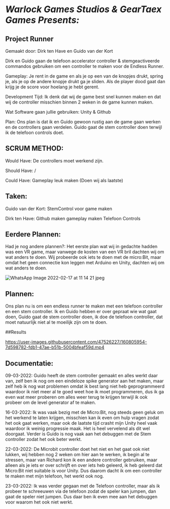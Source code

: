 #                                          ***Warlock Games Studios & GearTaex Games Presents:***
##                                                         **Project Runner**

Gemaakt door: Dirk ten Have en Guido van der Kort



Dirk en Guido gaan de telefoon accelerator controller & stemgeactiveerde commandos gebruiken om een controller te maken voor de Endless Runner.

Gameplay: 
Je rent in de game en als je op een van de knopjes drukt, spring je, als je op de andere knopje drukt ga je sliden. Als de player dood gaat dan 
krijg je de score voor hoelang je hebt gerent.

Development Tijd: 
Ik denk dat wij de game best snel kunnen maken en dat wij de controller misschien binnen 2 weken in de game kunnen maken.

Wat Software gaan jullie gebruiken:
Unity & Github

Plan:
Ons plan is dat ik en Guido gewoon rustig aan de game gaan werken en de controllers gaan verdelen. Guido gaat de stem controller doen terwijl ik de telefoon
controls doet.

## SCRUM METHOD:
Would Have:
De controllers moet werkend zijn.

Should Have: 
/

Could Have: 
Gameplay leuk maken (Doen wij als laatste)

## Taken: 

Guido van der Kort: 
StemControl voor game maken

Dirk ten Have: 
Github maken 
gameplay maken 
Telefoon Controls

## Eerdere Plannen:
Had je nog andere plannen?: 
Het eerste plan wat wij in gedachte hadden was een VR game, maar vanwege de kosten van een VR bril dachten wij om wat anders te doen. Wij probeerde ook iets te doen 
met de micro:Bit, maar omdat het geen connectie kon leggen met Arduino en Unity, dachten wij om wat anders te doen.

 ![WhatsApp Image 2022-02-17 at 11 14 21 jpeg](https://user-images.githubusercontent.com/47526227/154455205-e952a146-8766-450f-9d97-6cad3825b2f2.png)
 
## Plannen:
Ons plan nu is om een endless runner te maken met een telefoon controller en een stem controller. Ik en Guido hebben er over gepraat wie wat gaat doen, Guido gaat de stem controller doen, ik doe de telefoon controller, dat moet natuurlijk niet al te moeilijk zijn om te doen.

##Results

https://user-images.githubusercontent.com/47526227/160805954-7d598782-fdb1-47ae-b51b-5004bfeaf59d.mp4


## Documentatie:

09-03-2022:
Guido heeft de stem controller gemaakt en alles werkt daar van, zelf ben ik nog om een eindeloze spike generator aan het maken, maar zelf heb ik nog wat problemen
omdat ik best lang niet heb geprogrammeerd waardoor ik niet meer al te goed weet hoe ik moet programmeren, dus ik ga even wat meer proberen om alles weer terug te 
krijgen terwijl ik ook probeer om de level generator af te maken.

16-03-2022:
Ik was vaak bezig met de Micro:Bit, nog steeds geen geluk om het werkend te laten krijgen, misschien kan ik even om hulp vragen zodat het ook gaat werken, maar ook
de laatste tijd crasht mijn Unity heel vaak waardoor ik weinig progressie maak. Het is heel vervelend als dit wel doorgaat. Verder is Guido is nog vaak 
aan het debuggen met de Stem controller zodat het ook beter werkt. 

22-03-2022:
De Microbit controller doet het niet en het gaat ook niet lukken, wij hebben nog 2 weken om hier aan te werken, ik begin al te stressen, maar van Richard
kon ik een andere controller gebruiken, maar alleen als je iets er over schrijft en over iets heb geleerd, ik heb geleerd dat Micro:Bit niet suitable is voor Unity.
Dus daarom dacht ik om een controller te maken met mijn telefoon, het werkt ook nog.

23-03-2022:
Ik was verder gegaan met de Telefoon controller, maar als ik probeer te schreeuwen via de telefoon zodat de speler kan jumpen, dan gaat de speler niet jumpen.
Dus daar ben ik even mee aan het debuggen voor waarom het ook niet werkt.
